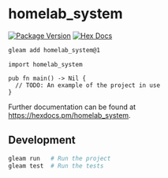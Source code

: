 # homelab_system

[![Package Version](https://img.shields.io/hexpm/v/homelab_system)](https://hex.pm/packages/homelab_system)
[![Hex Docs](https://img.shields.io/badge/hex-docs-ffaff3)](https://hexdocs.pm/homelab_system/)

```sh
gleam add homelab_system@1
```
```gleam
import homelab_system

pub fn main() -> Nil {
  // TODO: An example of the project in use
}
```

Further documentation can be found at <https://hexdocs.pm/homelab_system>.

## Development

```sh
gleam run   # Run the project
gleam test  # Run the tests
```
